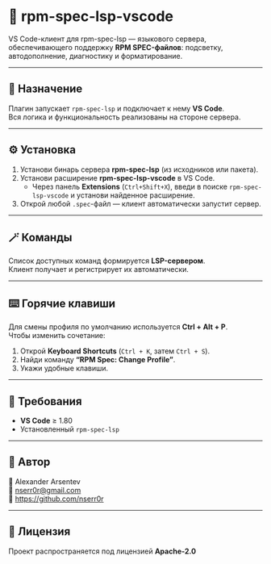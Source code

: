 # 🧩 rpm-spec-lsp-vscode

VS Code-клиент для rpm-spec-lsp — языкового сервера, обеспечивающего поддержку **RPM SPEC-файлов**: подсветку, автодополнение, диагностику и форматирование.

---

## 🚀 Назначение

Плагин запускает `rpm-spec-lsp` и подключает к нему **VS Code**.  
Вся логика и функциональность реализованы на стороне сервера.

---

## ⚙️ Установка

1. Установи бинарь сервера **rpm-spec-lsp** (из исходников или пакета).  
2. Установи расширение **rpm-spec-lsp-vscode** в VS Code.  
   - Через панель **Extensions** (`Ctrl+Shift+X`), введи в поиске `rpm-spec-lsp-vscode` и установи найденное расширение.  
3. Открой любой `.spec`-файл — клиент автоматически запустит сервер.

---

## 🪄 Команды

Список доступных команд формируется **LSP-сервером**.  
Клиент получает и регистрирует их автоматически.

---

## ⌨️ Горячие клавиши

Для смены профиля по умолчанию используется **Ctrl + Alt + P**.  
Чтобы изменить сочетание:

1. Открой **Keyboard Shortcuts** (`Ctrl + K`, затем `Ctrl + S`).  
2. Найди команду **“RPM Spec: Change Profile”**.  
3. Укажи удобные клавиши.

---

## 🧠 Требования

- **VS Code** ≥ 1.80  
- Установленный `rpm-spec-lsp`

---

## 👤 Автор


🪪 Alexander Arsentev  
📧 nserr0r@gmail.com  
🔗 https://github.com/nserr0r

---

## 📜 Лицензия

Проект распространяется под лицензией **Apache-2.0**   
